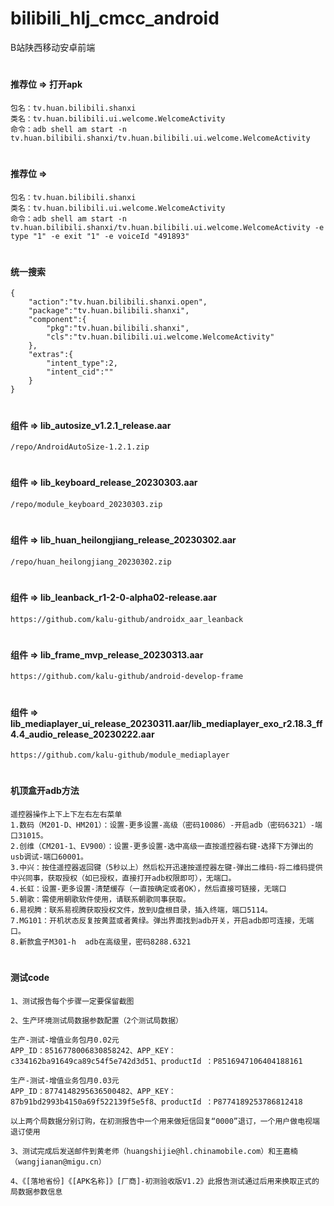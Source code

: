 # bilibili_hlj_cmcc_android

B站陕西移动安卓前端

#
#### 推荐位 => 打开apk
```
包名：tv.huan.bilibili.shanxi
类名：tv.huan.bilibili.ui.welcome.WelcomeActivity
命令：adb shell am start -n tv.huan.bilibili.shanxi/tv.huan.bilibili.ui.welcome.WelcomeActivity
```

#
#### 推荐位 =>
```
包名：tv.huan.bilibili.shanxi
类名：tv.huan.bilibili.ui.welcome.WelcomeActivity
命令：adb shell am start -n tv.huan.bilibili.shanxi/tv.huan.bilibili.ui.welcome.WelcomeActivity -e type "1" -e exit "1" -e voiceId "491893"
```

#
#### 统一搜索
```
{
    "action":"tv.huan.bilibili.shanxi.open",
    "package":"tv.huan.bilibili.shanxi",
    "component":{
        "pkg":"tv.huan.bilibili.shanxi",
        "cls":"tv.huan.bilibili.ui.welcome.WelcomeActivity"
    },
    "extras":{
        "intent_type":2,
        "intent_cid":""
    }
}
```

#
#### 组件 => lib_autosize_v1.2.1_release.aar
```
/repo/AndroidAutoSize-1.2.1.zip
```

#
#### 组件 => lib_keyboard_release_20230303.aar
```
/repo/module_keyboard_20230303.zip
```

#
#### 组件 => lib_huan_heilongjiang_release_20230302.aar
```
/repo/huan_heilongjiang_20230302.zip
```

#
#### 组件 => lib_leanback_r1-2-0-alpha02-release.aar
```
https://github.com/kalu-github/androidx_aar_leanback
```

#
#### 组件 => lib_frame_mvp_release_20230313.aar
```
https://github.com/kalu-github/android-develop-frame
```

#
#### 组件 => lib_mediaplayer_ui_release_20230311.aar/lib_mediaplayer_exo_r2.18.3_ff4.4_audio_release_20230222.aar
```
https://github.com/kalu-github/module_mediaplayer
```

#
#### 机顶盒开adb方法
```
遥控器操作上下上下左右左右菜单
1.数码（M201-D、HM201）：设置-更多设置-高级（密码10086）-开启adb（密码6321）-端口31015。
2.创维（CM201-1、EV900）：设置-更多设置-选中高级一直按遥控器右键-选择下方弹出的usb调试-端口60001。
3.中兴：按住遥控器返回键（5秒以上）然后松开迅速按遥控器左键-弹出二维码-将二维码提供中兴同事，获取授权（如已授权，直接打开adb权限即可），无端口。
4.长虹：设置-更多设置-清楚缓存（一直按确定或者OK），然后直接可链接，无端口
5.朝歌：需使用朝歌软件使用，请联系朝歌同事获取。
6.易视腾：联系易视腾获取授权文件，放到U盘根目录，插入终端，端口5114。     
7.MG101：开机状态反复按黄蓝或者黄绿。弹出界面找到adb开关，开启adb即可连接，无端口。
8.新款盒子M301-h  adb在高级里，密码8288.6321
```

#
#### 测试code
```
1、测试报告每个步骤一定要保留截图

2、生产环境测试局数据参数配置（2个测试局数据）

生产-测试-增值业务包月0.02元
APP_ID：8516778006830858242、APP_KEY：c334162ba91649ca89c54f5e742d3d51、productId ：P8516947106404188161

生产-测试-增值业务包月0.03元
APP_ID：8774148295636500482、APP_KEY：87b91bd2993b4150a69f522139f5e5f8、productId ：P8774189253786812418

以上两个局数据分别订购，在初测报告中一个用来做短信回复“0000”退订，一个用户做电视端退订使用

3、测试完成后发送邮件到黄老师（huangshijie@hl.chinamobile.com）和王嘉楠（wangjianan@migu.cn）

4、《[落地省份]《[APK名称]》[厂商]-初测验收版V1.2》此报告测试通过后用来换取正式的局数据参数信息
```